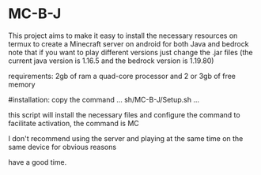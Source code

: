 # MC-B-J 

This project aims to make it easy to install the necessary resources on termux to create a Minecraft server on android for both Java and bedrock note that if you want to play different versions just change the .jar files (the current java version is 1.16.5 and the bedrock version is 1.19.80)

requirements: 2gb of ram a quad-core processor and 2 or 3gb of free memory 

#installation:
copy the command 
...
sh/MC-B-J/Setup.sh 
...

this script will install the necessary files and configure the command to facilitate activation, the command is MC

I don't recommend using the server and playing at the same time on the same device for obvious reasons

 have a good time.
